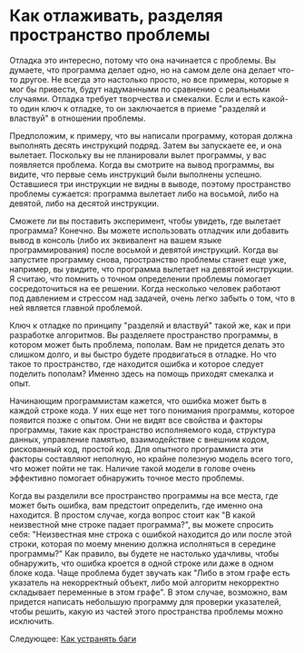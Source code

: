 # Как отлаживать, разделяя пространство проблемы
[//]: # (Version:1.0.0)
Отладка это интересно, потому что она начинается с проблемы. Вы думаете, что программа делает одно, но на самом деле она делает что-то другое. Не всегда это настолько просто, но все примеры, которые я мог бы привести, будут надуманными по сравнению с реальными случаями. Отладка требует творчества и смекалки. Если и есть какой-то один ключ к отладке, то он заключается в приеме "разделяй и властвуй" в отношении проблемы.

Предположим, к примеру, что вы написали программу, которая должна выполнять десять инструкций подряд. Затем вы запускаете ее, и она вылетает. Поскольку вы не планировали вылет программы, у вас появляется проблема. Когда вы смотрите на вывод программы, вы видите, что первые семь инструкций были выполнены успешно. Оставшиеся три инструкции не видны в выводе, поэтому пространство проблемы сужается: программа вылетает либо на восьмой, либо на девятой, либо на десятой инструкции.

Сможете ли вы поставить эксперимент, чтобы увидеть, где вылетает программа? Конечно. Вы можете использовать отладчик или добавить вывод в консоль (либо их эквивалент на вашем языке программирования) после восьмой и девятой инструкций. Когда вы запустите программу снова, пространство проблемы станет еще уже, например, вы увидите, что программа вылетает на девятой инструкции. Я считаю, что помнить о точном определении проблемы помогает сосредоточиться на ее решении. Когда несколько человек работают под давлением и стрессом над задачей, очень легко забыть о том, что в ней является главной проблемой.

Ключ к отладке по принципу "разделяй и властвуй" такой же, как и при разработке алгоритмов. Вы разделяете пространство программы, в котором может быть проблема, пополам. Вам не придется делать это слишком долго, и вы быстро будете продвигаться в отладке. Но что такое то пространство, где находится ошибка и которое следует поделить пополам? Именно здесь на помощь приходят смекалка и опыт.

Начинающим программистам кажется, что ошибка может быть в каждой строке кода. У них еще нет того понимания программы, которое появится позже с опытом. Они не видят все свойства и факторы программы, такие как пространство исполняемого кода, структура данных, управление памятью, взаимодействие с внешним кодом, рискованный код, простой код. Для опытного программиста эти факторы составляют неполную, но крайне полезную модель всего того, что может пойти не так. Наличие такой модели в голове очень эффективно помогает обнаружить точное место проблемы.

Когда вы разделили все пространство программы на все места, где может быть ошибка, вам предстоит определить, где именно она находится. В простом случае, когда вопрос стоит как "В какой неизвестной мне строке падает программа?", вы можете спросить себя: "Неизвестная мне строка с ошибкой находится до или после этой строки, которая по моему мнению должна исполняться в середине программы?" Как правило, вы будете не настолько удачливы, чтобы обнаружить, что ошибка кроется в одной строке или даже в одном блоке кода. Чаще проблема будет звучать как "Либо в этом графе есть указатель на некорректный объект, либо мой алгоритм некорректно складывает переменные в этом графе". В этом случае, возможно, вам придется написать небольшую программу для проверки указателей, чтобы решить, какую из частей этого пространства проблемы можно исключить. 

Следующее: [Как устранять баги](03-How-to-Remove-an-Error.md)
